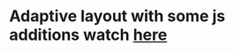 # Adaptive layout with some js additions watch <a href="https://daryaaniskevich.github.io/floristy/">here</a>

